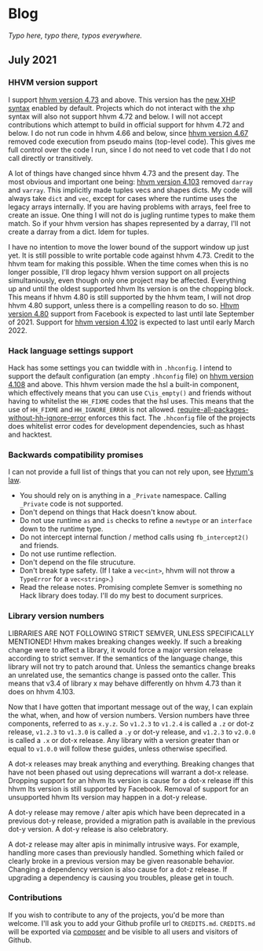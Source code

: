 # Blog

_Typo here, typo there, typos everywhere._

## July 2021

### HHVM version support

I support [hhvm version 4.73](https://hhvm.com/blog/2020/09/02/hhvm-4.73.html) and above. This version has the [new XHP syntax](https://hhvm.com/blog/2020/09/02/XHP-namespaces-and-syntax.html) enabled by default. Projects which do not interact with the xhp syntax will also not support hhvm 4.72 and below. I will not accept contributions which attempt to build in official support for hhvm 4.72 and below. I do not run code in hhvm 4.66 and below, since [hhvm version 4.67](https://hhvm.com/blog/2020/07/20/hhvm-4.67.html) removed code execution from pseudo mains (top-level code). This gives me full control over the code I run, since I do not need to vet code that I do not call directly or transitively.

A lot of things have changed since hhvm 4.73 and the present day. The most obvious and important one being: [hhvm version 4.103](https://hhvm.com/blog/2021/03/31/hhvm-4.103.html) removed `darray` and `varray`. This implicitly made tuples vecs and shapes dicts. My code will always take `dict` and `vec`, except for cases where the runtime uses the legacy arrays internally. If you are having problems with arrays, feel free to create an issue. One thing I will not do is jugling runtime types to make them match. So if your hhvm version has shapes represented by a darray, I'll not create a darray from a dict. Idem for tuples.

I have no intention to move the lower bound of the support window up just yet. It is still possible to write portable code against hhvm 4.73. Credit to the hhvm team for making this possible. When the time comes when this is no longer possible, I'll drop legacy hhvm version support on all projects simultaniously, even though only one project may be affected. Everything up and until the oldest supported hhvm lts version is on the chopping block. This means if hhvm 4.80 is still supported by the hhvm team, I will not drop hhvm 4.80 support, unless there is a compelling reason to do so. [Hhvm version 4.80](https://hhvm.com/blog/2020/10/21/hhvm-4.80.html) support from Facebook is expected to last until late September of 2021. Support for [hhvm version 4.102](https://hhvm.com/blog/2021/03/29/extending-hhvm-4.102-support.html) is expected to last until early March 2022.

### Hack language settings support

Hack has some settings you can twiddle with in `.hhconfig`. I intend to support the default configuration (an empty `.hhconfig` file) on [hhvm version 4.108](https://hhvm.com/blog/2021/05/04/hhvm-4.108.html) and above. This hhvm version made the hsl a built-in component, which effectively means that you can use `C\is_empty()` and friends without having to whitelist the `HH_FIXME` codes that the hsl uses. This means that the use of `HH_FIXME` and `HH_IGNORE_ERROR` is not allowed. [require-all-packages-without-hh-ignore-error](https://github.com/hershel-theodore-layton/require-all-packages-without-hh-ignore-error) enforces this fact. The `.hhconfig` file of the projects does whitelist error codes for development dependencies, such as hhast and hacktest.

### Backwards compatibility promises

I can not provide a full list of things that you can not rely upon, see [Hyrum's law](https://www.hyrumslaw.com/).
 - You should rely on is anything in a `_Private` namespace. Calling `_Private` code is not supported.
 - Don't depend on things that Hack doesn't know about.
 - Do not use runtime `as` and `is` checks to refine a `newtype` or an `interface` down to the runtime type.
 - Do not intercept internal function / method calls using `fb_intercept2()` and friends.
 - Do not use runtime reflection.
 - Don't depend on the file strucuture.
 - Don't break type safety. (If I take a `vec<int>`, hhvm will not throw a `TypeError` for a `vec<string>`.)
 - Read the release notes. Promising complete Semver is something no Hack library does today. I'll do my best to document surprices.

### Library version numbers

LIBRARIES ARE NOT FOLLOWING STRICT SEMVER, UNLESS SPECIFICALLY MENTIONED! Hhvm makes breaking changes weekly. If such a breaking change were to affect a library, it would force a major version release according to strict semver. If the semantics of the language change, this library will not try to patch around that. Unless the semantics change breaks an unrelated use, the semantics change is passed onto the caller. This means that v3.4 of library x may behave differently on hhvm 4.73 than it does on hhvm 4.103.

Now that I have gotten that important message out of the way, I can explain the what, when, and how of version numbers. Version numbers have three components, referred to as `x.y.z`. So `v1.2.3` to `v1.2.4` is called a `.z` or dot-z release, `v1.2.3` to `v1.3.0` is called a `.y` or dot-y release, and `v1.2.3` to `v2.0.0` is called a `.x` or dot-x release. Any library with a version greater than or equal to `v1.0.0` will follow these guides, unless otherwise specified.

A dot-x releases may break anything and everything. Breaking changes that have not been phased out using deprecations will warrant a dot-x release. Dropping support for an hhvm lts version is cause for a dot-x release iff this hhvm lts version is still supported by Facebook. Removal of support for an unsupported hhvm lts version may happen in a dot-y release.

A dot-y release may remove / alter apis which have been deprecated in a previous dot-y release, provided a migration path is available in the previous dot-y version. A dot-y release is also celebratory.

A dot-z release may alter apis in minimally intrusive ways. For example, handling more cases than previously handled. Something which failed or clearly broke in a previous version may be given reasonable behavior. Changing a dependency version is also cause for a dot-z release. If upgrading a dependency is causing you troubles, please get in touch.

### Contributions

If you wish to contribute to any of the projects, you'd be more than welcome. I'll ask you to add your Github profile url to `CREDITS.md`. `CREDITS.md` will be exported via [composer](https://getcomposer.org/) and be visible to all users and visitors of Github.
